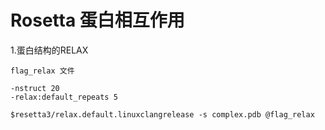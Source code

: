 # Rosetta 蛋白相互作用

1.蛋白结构的RELAX

```ROSSETA
flag_relax 文件

-nstruct 20
-relax:default_repeats 5

$resetta3/relax.default.linuxclangrelease -s complex.pdb @flag_relax
```